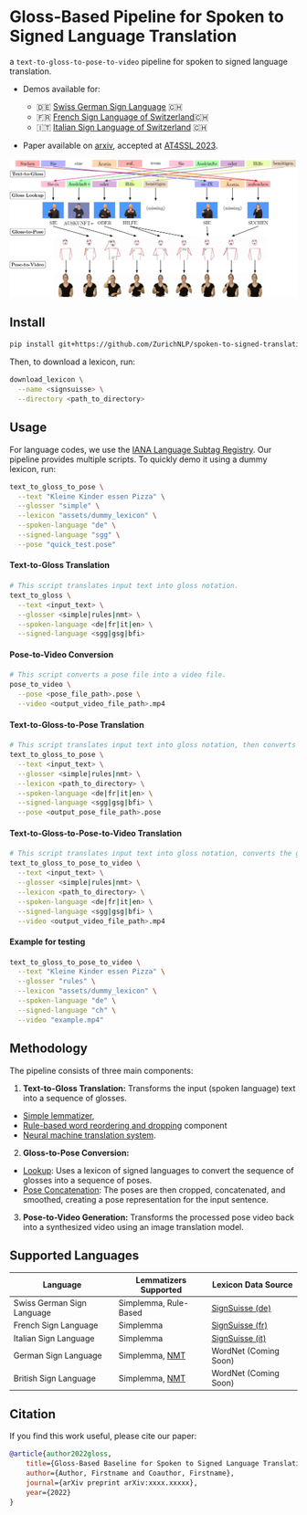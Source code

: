 # Gloss-Based Pipeline for Spoken to Signed Language Translation

a `text-to-gloss-to-pose-to-video` pipeline for spoken to signed language translation.

- Demos available for:
  - 🇩🇪 [Swiss German Sign Language](https://sign.mt/?sil=ch&spl=de) 🇨🇭
  - 🇫🇷 [French Sign Language of Switzerland](https://sign.mt/?sil=ch&spl=fr)🇨🇭
  - 🇮🇹 [Italian Sign Language of Switzerland](https://sign.mt/?sil=ch&spl=it) 🇨🇭

- Paper available on [arxiv](https://arxiv.org/abs/xxxx.xxxxx), accepted
  at [AT4SSL 2023](https://sites.google.com/tilburguniversity.edu/at4ssl2023/).

![Visualization of our pipeline](assets/pipeline.jpg)

## Install

```.bash
pip install git+https://github.com/ZurichNLP/spoken-to-signed-translation.git
```

Then, to download a lexicon, run:
```.bash
download_lexicon \
  --name <signsuisse> \
  --directory <path_to_directory>
```

## Usage

For language codes, we use the [IANA Language Subtag Registry](https://www.iana.org/assignments/language-subtag-registry/language-subtag-registry).
Our pipeline provides multiple scripts. 
To quickly demo it using a dummy lexicon, run:

```bash
text_to_gloss_to_pose \
  --text "Kleine Kinder essen Pizza" \
  --glosser "simple" \
  --lexicon "assets/dummy_lexicon" \
  --spoken-language "de" \
  --signed-language "sgg" \
  --pose "quick_test.pose"
```

#### Text-to-Gloss Translation

```bash
# This script translates input text into gloss notation. 
text_to_gloss \
  --text <input_text> \
  --glosser <simple|rules|nmt> \
  --spoken-language <de|fr|it|en> \
  --signed-language <sgg|gsg|bfi>
```

#### Pose-to-Video Conversion

```bash
# This script converts a pose file into a video file.
pose_to_video \
  --pose <pose_file_path>.pose \
  --video <output_video_file_path>.mp4
```

#### Text-to-Gloss-to-Pose Translation

```bash
# This script translates input text into gloss notation, then converts the glosses into a pose file.
text_to_gloss_to_pose \
  --text <input_text> \
  --glosser <simple|rules|nmt> \
  --lexicon <path_to_directory> \
  --spoken-language <de|fr|it|en> \
  --signed-language <sgg|gsg|bfi> \
  --pose <output_pose_file_path>.pose
```

#### Text-to-Gloss-to-Pose-to-Video Translation

```bash
# This script translates input text into gloss notation, converts the glosses into a pose file, and then transforms the pose file into a video.
text_to_gloss_to_pose_to_video \
  --text <input_text> \
  --glosser <simple|rules|nmt> \
  --lexicon <path_to_directory> \
  --spoken-language <de|fr|it|en> \
  --signed-language <sgg|gsg|bfi> \
  --video <output_video_file_path>.mp4
```

#### Example for testing
```bash
text_to_gloss_to_pose_to_video \
  --text "Kleine Kinder essen Pizza" \
  --glosser "rules" \
  --lexicon "assets/dummy_lexicon" \
  --spoken-language "de" \
  --signed-language "ch" \
  --video "example.mp4"
  ```


## Methodology

The pipeline consists of three main components:

1. **Text-to-Gloss Translation:**
   Transforms the input (spoken language) text into a sequence of glosses.

- [Simple lemmatizer](src/text_to_gloss/simple.py),
- [Rule-based word reordering and dropping](src/text_to_gloss/rules.py) component
- [Neural machine translation system](src/text_to_gloss/nmt.py).

2. **Gloss-to-Pose Conversion:**

- [Lookup](src/gloss_to_pose/lookup.py): Uses a lexicon of signed languages to convert the sequence of glosses into a
  sequence of poses.
- [Pose Concatenation](src/gloss_to_pose/concatenate.py): The poses are then cropped, concatenated, and smoothed,
  creating a pose representation for the input sentence.

3. **Pose-to-Video Generation:** Transforms the processed pose video back into a synthesized video using an image
   translation model.

## Supported Languages

| Language                   | Lemmatizers Supported             | Lexicon Data Source                                  |
|----------------------------|-----------------------------------|------------------------------------------------------|
| Swiss German Sign Language | Simplemma, Rule-Based             | [SignSuisse (de)](https://signsuisse.sgb-fss.ch/de/) |
| French Sign Language       | Simplemma                         | [SignSuisse (fr)](https://signsuisse.sgb-fss.ch/fr/) |
| Italian Sign Language      | Simplemma                         | [SignSuisse (it)](https://signsuisse.sgb-fss.ch/it/) |
| German Sign Language       | Simplemma, [NMT](TODO-model-link) | WordNet (Coming Soon)                                |
| British Sign Language      | Simplemma, [NMT](TODO-model-link) | WordNet (Coming Soon)                                |


## Citation

If you find this work useful, please cite our paper:

```.bib
@article{author2022gloss,
    title={Gloss-Based Baseline for Spoken to Signed Language Translation},
    author={Author, Firstname and Coauthor, Firstname},
    journal={arXiv preprint arXiv:xxxx.xxxxx},
    year={2022}
}
```